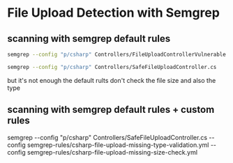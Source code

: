 # File Upload Detection with Semgrep

## scanning with semgrep default rules

```bash
semgrep --config "p/csharp" Controllers/FileUploadControllerVulnerable.cs
```

```bash
semgrep --config "p/csharp" Controllers/SafeFileUploadController.cs
```

but it's not enough the default rults don't check the file size and also the type

## scanning with semgrep default rules + custom rules 
semgrep --config "p/csharp" Controllers/SafeFileUploadController.cs --config semgrep-rules/csharp-file-upload-missing-type-validation.yml --config semgrep-rules/csharp-file-upload-missing-size-check.yml

